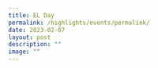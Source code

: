 ```yaml
---
title: EL Day
permalink: /highlights/events/permalink/
date: 2023-02-07
layout: post
description: ""
image: ""
---
```

